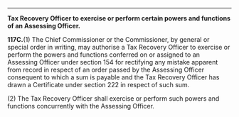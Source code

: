 ****

**Tax Recovery Officer to exercise or perform certain powers and functions of an Assessing Officer.**

**117C.**(1) The Chief Commissioner or the Commissioner, by general or special order in writing, may authorise a Tax Recovery Officer to exercise or perform the powers and functions conferred on or assigned to an Assessing Officer under section 154 for rectifying any mistake apparent from record in respect of an order passed by the Assessing Officer consequent to which a sum is payable and the Tax Recovery Officer has drawn a Certificate under section 222 in respect of such sum.

(2) The Tax Recovery Officer shall exercise or perform such powers and functions concurrently with the Assessing Officer.
